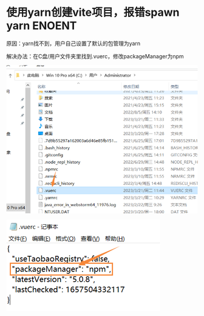 # 使用yarn创建vite项目，报错spawn yarn ENOENT

原因：yarn找不到，用户自己设置了默认的包管理为yarn

解决办法：在C盘/用户文件夹里找到.vuerc，修改packageManager为npm

![Image text](../public/viteNotes/03/01.png)

![Image text](../public/viteNotes/03/02.png)
